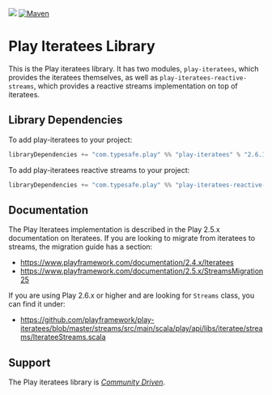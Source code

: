 [<img src="https://img.shields.io/travis/playframework/play-iteratees.svg"/>](https://travis-ci.org/playframework/play-iteratees) [![Maven](https://img.shields.io/maven-central/v/com.typesafe.play/play-iteratees_2.12.svg)](http://mvnrepository.com/artifact/com.typesafe.play/play-iteratees_2.12)

# Play Iteratees Library

This is the Play iteratees library.  It has two modules, `play-iteratees`, which provides the iteratees themselves, as well as `play-iteratees-reactive-streams`, which provides a reactive streams implementation on top of iteratees.

## Library Dependencies

To add play-iteratees to your project:

```scala
libraryDependencies += "com.typesafe.play" %% "play-iteratees" % "2.6.1"
```

To add play-iteratees reactive streams to your project:

```scala
libraryDependencies += "com.typesafe.play" %% "play-iteratees-reactive-streams" % "2.6.1"
```

## Documentation

The Play Iteratees implementation is described in the Play 2.5.x documentation on Iteratees.  If you are looking to migrate from iteratees to streams, the migration guide has a section:

* https://www.playframework.com/documentation/2.4.x/Iteratees
* https://www.playframework.com/documentation/2.5.x/StreamsMigration25

If you are using Play 2.6.x or higher and are looking for `Streams` class, you can find it under:

* https://github.com/playframework/play-iteratees/blob/master/streams/src/main/scala/play/api/libs/iteratee/streams/IterateeStreams.scala

## Support

The Play iteratees library is *[Community Driven][]*.

[Community Driven]: https://developer.lightbend.com/docs/lightbend-platform/introduction/getting-help/support-terminology.html#community-driven

